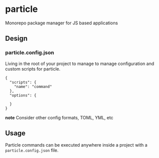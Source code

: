 # particle

Monorepo package manager for JS based applications

## Design

### particle.config.json

Living in the root of your project to manage to manage configuration and custom scripts for particle.

```
{
  "scripts": {
    "name": "command"
  },
  "options": {

  }
}
```

**note** Consider other config formats, TOML, YML, etc

## Usage

Particle commands can be executed anywhere inside a project with a `particle.config.json` file.
